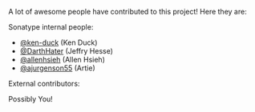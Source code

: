 A lot of awesome people have contributed to this project! Here they are:

Sonatype internal people:

* [@ken-duck](https://github.com/ken-duck/) (Ken Duck)
* [@DarthHater](https://github.com/darthhater/) (Jeffry Hesse)
* [@allenhsieh](https://github.com/allenhsieh) (Allen Hsieh)
* [@ajurgenson55](https://github.com/ajurgenson55) (Artie)

External contributors:

Possibly You!
